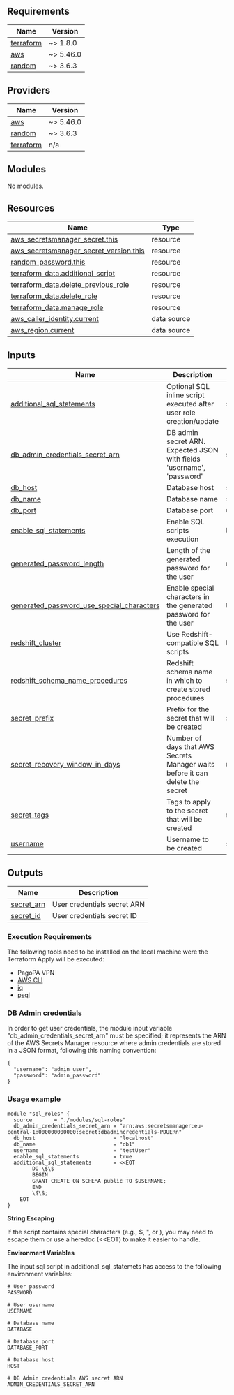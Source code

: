 <!-- BEGIN_TF_DOCS -->
## Requirements

| Name | Version |
|------|---------|
| <a name="requirement_terraform"></a> [terraform](#requirement\_terraform) | ~> 1.8.0 |
| <a name="requirement_aws"></a> [aws](#requirement\_aws) | ~> 5.46.0 |
| <a name="requirement_random"></a> [random](#requirement\_random) | ~> 3.6.3 |

## Providers

| Name | Version |
|------|---------|
| <a name="provider_aws"></a> [aws](#provider\_aws) | ~> 5.46.0 |
| <a name="provider_random"></a> [random](#provider\_random) | ~> 3.6.3 |
| <a name="provider_terraform"></a> [terraform](#provider\_terraform) | n/a |

## Modules

No modules.

## Resources

| Name | Type |
|------|------|
| [aws_secretsmanager_secret.this](https://registry.terraform.io/providers/hashicorp/aws/latest/docs/resources/secretsmanager_secret) | resource |
| [aws_secretsmanager_secret_version.this](https://registry.terraform.io/providers/hashicorp/aws/latest/docs/resources/secretsmanager_secret_version) | resource |
| [random_password.this](https://registry.terraform.io/providers/hashicorp/random/latest/docs/resources/password) | resource |
| [terraform_data.additional_script](https://registry.terraform.io/providers/hashicorp/terraform/latest/docs/resources/data) | resource |
| [terraform_data.delete_previous_role](https://registry.terraform.io/providers/hashicorp/terraform/latest/docs/resources/data) | resource |
| [terraform_data.delete_role](https://registry.terraform.io/providers/hashicorp/terraform/latest/docs/resources/data) | resource |
| [terraform_data.manage_role](https://registry.terraform.io/providers/hashicorp/terraform/latest/docs/resources/data) | resource |
| [aws_caller_identity.current](https://registry.terraform.io/providers/hashicorp/aws/latest/docs/data-sources/caller_identity) | data source |
| [aws_region.current](https://registry.terraform.io/providers/hashicorp/aws/latest/docs/data-sources/region) | data source |

## Inputs

| Name | Description | Type | Default | Required |
|------|-------------|------|---------|:--------:|
| <a name="input_additional_sql_statements"></a> [additional\_sql\_statements](#input\_additional\_sql\_statements) | Optional SQL inline script executed after user role creation/update | `string` | `null` | no |
| <a name="input_db_admin_credentials_secret_arn"></a> [db\_admin\_credentials\_secret\_arn](#input\_db\_admin\_credentials\_secret\_arn) | DB admin secret ARN. Expected JSON with fields 'username', 'password' | `string` | n/a | yes |
| <a name="input_db_host"></a> [db\_host](#input\_db\_host) | Database host | `string` | n/a | yes |
| <a name="input_db_name"></a> [db\_name](#input\_db\_name) | Database name | `string` | n/a | yes |
| <a name="input_db_port"></a> [db\_port](#input\_db\_port) | Database port | `number` | `5432` | no |
| <a name="input_enable_sql_statements"></a> [enable\_sql\_statements](#input\_enable\_sql\_statements) | Enable SQL scripts execution | `bool` | `true` | no |
| <a name="input_generated_password_length"></a> [generated\_password\_length](#input\_generated\_password\_length) | Length of the generated password for the user | `number` | n/a | yes |
| <a name="input_generated_password_use_special_characters"></a> [generated\_password\_use\_special\_characters](#input\_generated\_password\_use\_special\_characters) | Enable special characters in the generated password for the user | `bool` | `false` | no |
| <a name="input_redshift_cluster"></a> [redshift\_cluster](#input\_redshift\_cluster) | Use Redshift-compatible SQL scripts | `bool` | `false` | no |
| <a name="input_redshift_schema_name_procedures"></a> [redshift\_schema\_name\_procedures](#input\_redshift\_schema\_name\_procedures) | Redshift schema name in which to create stored procedures | `string` | `"terraform_postgresql_user_module"` | no |
| <a name="input_secret_prefix"></a> [secret\_prefix](#input\_secret\_prefix) | Prefix for the secret that will be created | `string` | n/a | yes |
| <a name="input_secret_recovery_window_in_days"></a> [secret\_recovery\_window\_in\_days](#input\_secret\_recovery\_window\_in\_days) | Number of days that AWS Secrets Manager waits before it can delete the secret | `number` | `0` | no |
| <a name="input_secret_tags"></a> [secret\_tags](#input\_secret\_tags) | Tags to apply to the secret that will be created | `map(string)` | `{}` | no |
| <a name="input_username"></a> [username](#input\_username) | Username to be created | `string` | n/a | yes |

## Outputs

| Name | Description |
|------|-------------|
| <a name="output_secret_arn"></a> [secret\_arn](#output\_secret\_arn) | User credentials secret ARN |
| <a name="output_secret_id"></a> [secret\_id](#output\_secret\_id) | User credentials secret ID |

### Execution Requirements

The following tools need to be installed on the local machine were the Terraform Apply will be executed:
* PagoPA VPN
* [AWS CLI](https://aws.amazon.com/it/cli/)
* [jq](https://jqlang.github.io/jq/)
* [psql](https://www.postgresql.org/docs/current/app-psql.html)

### DB Admin credentials

In order to get user credentials, the module input variable "db\_admin\_credentials\_secret\_arn" must be specified;
it represents the ARN of the AWS Secrets Manager resource where admin credentials are stored in a JSON format, following this naming convention:

```
{
  "username": "admin_user",
  "password": "admin_password"
}
```

### Usage example

```
module "sql_roles" {
  source       = "./modules/sql-roles"
  db_admin_credentials_secret_arn = "arn:aws:secretsmanager:eu-central-1:000000000000:secret:dbadmincredentials-PDUERn"
  db_host                         = "localhost"
  db_name                         = "db1"
  username                        = "testUser"
  enable_sql_statements           = true
  additional_sql_statements       = <<EOT
        DO \$\$
        BEGIN
        GRANT CREATE ON SCHEMA public TO $USERNAME;
        END
        \$\$;
    EOT
}
```

<b>String Escaping</b>

If the script contains special characters (e.g., $, ", or \), you may need to escape them or use a heredoc (<<EOT) to make it easier to handle.

<b>Environment Variables</b>

The input sql script in additional\_sql\_statemets has access to the following environment variables:
```
# User password
PASSWORD

# User username
USERNAME

# Database name
DATABASE

# Database port
DATABASE_PORT

# Database host
HOST

# DB Admin credentials AWS secret ARN
ADMIN_CREDENTIALS_SECRET_ARN
```
<!-- END_TF_DOCS -->